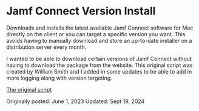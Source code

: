 # Jamf Connect Version Install
Downloads and installs the latest available Jamf Connect software for Mac directly on the client or you can target a specific version you want. This avoids having to manually download and store an up-to-date installer on a distribution server every month.

I wanted to be able to download certain versions of Jamf Connect without having to download the package from the website. This original script was created by William Smith and I added in some updates to be able to add in more logging along with version targeting.

[The original script](https://gist.github.com/talkingmoose/94882adb69403a24794f6b84d4ae9de5)
	
Originally posted: June 1, 2023
Updated: Sept 19, 2024

